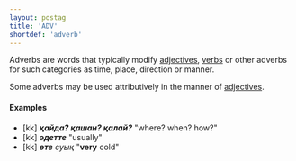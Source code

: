 ```yaml
---
layout: postag
title: 'ADV'
shortdef: 'adverb'
---
```


Adverbs are words that typically modify [adjectives](ADJ),
[verbs](VERB) or other adverbs for such categories as time, place,
direction or manner.

Some adverbs may be used attributively in the manner of [adjectives](ADJ).

#### Examples

* [kk] _<b>қайда? қашан? қалай?</b>_ "where? when? how?"
* [kk] _<b>әдетте</b>_ "usually"
* [kk] _<b>өте</b> суық_ "<b>very</b> cold"

<!-- Interlanguage links updated Út 9. května 2023, 20:03:23 CEST -->

